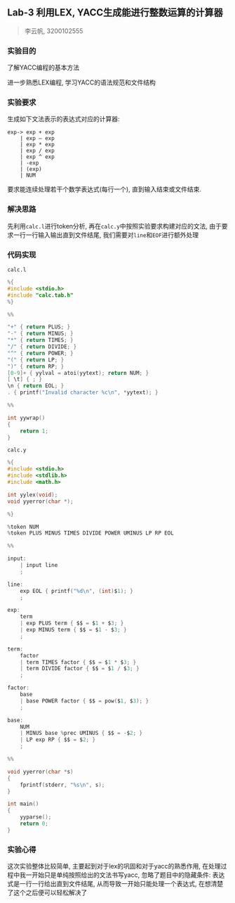 

## Lab-3 利用LEX, YACC生成能进行整数运算的计算器

> 李云帆, 3200102555

### 实验目的

了解YACC编程的基本方法

进一步熟悉LEX编程, 学习YACC的语法规范和文件结构
### 实验要求

生成如下文法表示的表达式对应的计算器:

```BNF
exp-> exp + exp 
    | exp – exp
    | exp * exp 
    | exp / exp 
    | exp ^ exp 
    | -exp 
    | (exp) 
    | NUM
```

要求能连续处理若干个数学表达式(每行一个), 直到输入结束或文件结束.

### 解决思路

先利用`calc.l`进行token分析, 再在`calc.y`中按照实验要求构建对应的文法, 由于要求一行一行输入输出直到文件结尾, 我们需要对`line`和`EOF`进行额外处理

### 代码实现

`calc.l`

```c
%{
#include <stdio.h>
#include "calc.tab.h"
%}

%%

"+" { return PLUS; }
"-" { return MINUS; }
"*" { return TIMES; }
"/" { return DIVIDE; }
"^" { return POWER; }
"(" { return LP; }
")" { return RP; }
[0-9]+ { yylval = atoi(yytext); return NUM; }
[ \t] { ; }
\n { return EOL; }
. { printf("Invalid character %c\n", *yytext); }

%%

int yywrap()
{
    return 1;
}

```

`calc.y`

```c
%{
#include <stdio.h>
#include <stdlib.h>
#include <math.h>

int yylex(void);
void yyerror(char *);

%}

%token NUM
%token PLUS MINUS TIMES DIVIDE POWER UMINUS LP RP EOL

%%

input:
    | input line
    ;

line:
    exp EOL { printf("%d\n", (int)$1); }
    ;

exp:
    term
    | exp PLUS term { $$ = $1 + $3; }
    | exp MINUS term { $$ = $1 - $3; }
    ;

term:
    factor
    | term TIMES factor { $$ = $1 * $3; }
    | term DIVIDE factor { $$ = $1 / $3; }
    ;

factor:
    base
    | base POWER factor { $$ = pow($1, $3); }
    ;

base:
    NUM
    | MINUS base %prec UMINUS { $$ = -$2; }
    | LP exp RP { $$ = $2; }
    ;

%%

void yyerror(char *s)
{
    fprintf(stderr, "%s\n", s);
}

int main()
{
    yyparse();
    return 0;
}

```

### 实验心得

这次实验整体比较简单, 主要起到对于lex的巩固和对于yacc的熟悉作用, 在处理过程中我一开始只是单纯按照给出的文法书写yacc, 忽略了题目中的隐藏条件: 表达式是一行一行给出直到文件结尾, 从而导致一开始只能处理一个表达式, 在想清楚了这个之后便可以轻松解决了

